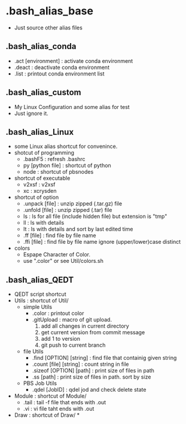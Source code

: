 # .bash_alias_base
* Just source other alias files
## .bash_alias_conda
* .act [environment] : activate conda environment
* .deact : deactivate conda environment
* .list : printout conda environment list
## .bash_alias_custom
* My Linux Configuration and some alias for test
* Just ignore it.
## .bash_alias_Linux
* some Linux alias shortcut for convenince.
* shotcut of programming
	* .bashF5 : refresh .bashrc
	* py [python file] : shortcut of python
	* node : shortcut of pbsnodes
* shortcut of executable
	* v2xsf : v2xsf
	* xc : xcrysden
* shortcut of option
	* .unpack [file] : unzip zipped (.tar.gz) file
	* .unfold [file] : unzip zipped (.tar) file
	* ls : ls for all file (include hidden file) but extension is "tmp"
	* ll : ls with details
	* lt : ls with details and sort by last edited time
	* .ff [file] : find file by file name
	* .ffi [file] : find file by file name ignore (upper/lower)case distinct
* colors
	* Espape Character of Color.
	* use ".color" or see Util/colors.sh
## .bash_alias_QEDT
* QEDT script shortcut
* Utils : shortcut of Util/
	* simple Utils
		* .color : printout color
		* .gitUpload : macro of git upload.
			1. add all changes in current directory
			2. get current version from commit message
			3. add 1 to version
			4. git push to current branch
	* file Utils
		* .find [OPTION] [string] : find file that containig given string
		* .count [file] [string] : count string in file
		* .sizeof [OPTION] [path] : print size of files in path
		* .ss [path] : print size of files in path. sort by size
	* PBS Job Utils
		* .qdel [JobID] : qdel jod and check delete state
* Module : shortcut of Module/
	* .tail : tail -f file that ends with .out
	* .vi   : vi file taht ends with .out
* Draw : shortcut of Draw/
	* 

